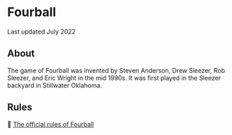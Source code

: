 # Fourball
Last updated July 2022

## About
The game of Fourball was invented by Steven Anderson, Drew Sleezer, Rob Sleezer, and Eric Wright in the mid 1990s.  It was first played in the Sleezer backyard in Stillwater Oklahoma.

## Rules

📕 [The official rules of Fourball](https://github.com/ericwright/fourball/blob/main/Fourball.md)
